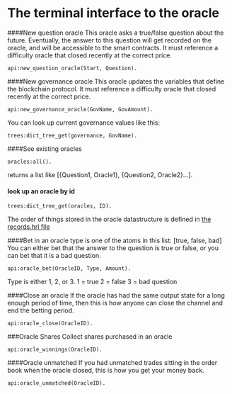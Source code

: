 The terminal interface to the oracle
=============


####New question oracle
This oracle asks a true/false question about the future. Eventually, the answer to this question will get recorded on the oracle, and will be accessible to the smart contracts. It must reference a difficulty oracle that closed recently at the correct price.
```
api:new_question_oracle(Start, Question).
```

####New governance oracle
This oracle updates the variables that define the blockchain protocol. It must reference a difficulty oracle that closed recently at the correct price.
```
api:new_governance_oracle(GovName, GovAmount).
```

You can look up current governance values like this:
```
trees:dict_tree_get(governance, GovName).
```

####See existing oracles
```
oracles:all().
```
returns a list like [{Question1, Oracle1}, {Question2, Oracle2}...].

#### look up an oracle by id
```
trees:dict_tree_get(oracles, ID).
```

The order of things stored in the oracle datastructure is defined in [the records.hrl file](https://github.com/zack-bitcoin/amoveo/blob/master/apps/amoveo_core/src/records.hrl#L62)

####Bet in an oracle
type is one of the atoms in this list: [true, false, bad]
You can either bet that the answer to the question is true or false, or you can bet that it is a bad question.
```
api:oracle_bet(OracleID, Type, Amount).
```
Type is either 1, 2, or 3.
1 = true
2 = false
3 = bad question

####Close an oracle
If the oracle has had the same output state for a long enough period of time, then this is how anyone can close the channel and end the betting period.
```
api:oracle_close(OracleID).
```

###Oracle Shares
Collect shares purchased in an oracle
```
api:oracle_winnings(OracleID).
```

####Oracle unmatched
If you had unmatched trades sitting in the order book when the oracle closed, this is how you get your money back.
```
api:oracle_unmatched(OracleID).
```
